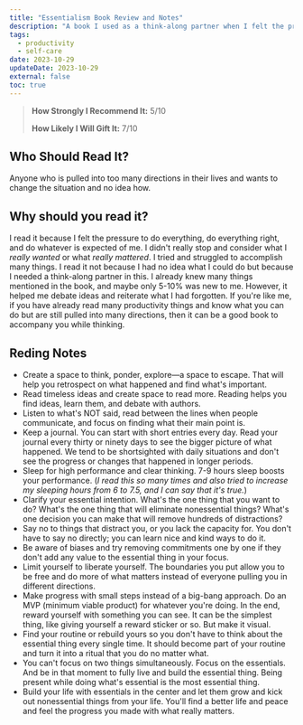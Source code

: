 ```yaml
---
title: "Essentialism Book Review and Notes"
description: "A book I used as a think-along partner when I felt the pressure that I have to accomplish all the things waiting for me."
tags:
  - productivity
  - self-care
date: 2023-10-29
updateDate: 2023-10-29
external: false
toc: true
---
```



> **How Strongly I Recommend It:** 5/10
>
> **How Likely I Will Gift It:** 7/10

## Who Should Read It?

Anyone who is pulled into too many directions in their lives and wants to change the situation and no idea how.

## Why should you read it?

I read it because I felt the pressure to do everything, do everything right, and do whatever is expected of me. I didn't really stop and consider what I *really wanted* or what *really mattered*. I tried and struggled to accomplish many things. I read it not because I had no idea what I could do but because I needed a think-along partner in this. I already knew many things mentioned in the book, and maybe only 5-10% was new to me. However, it helped me debate ideas and reiterate what I had forgotten. If you're like me, if you have already read many productivity things and know what you can do but are still pulled into many directions, then it can be a good book to accompany you while thinking.

## Reding Notes

- Create a space to think, ponder, explore—a space to escape. That will help you retrospect on what happened and find what's important.
- Read timeless ideas and create space to read more. Reading helps you find ideas, learn them, and debate with authors.
- Listen to what's NOT said, read between the lines when people communicate, and focus on finding what their main point is.
- Keep a journal. You can start with short entries every day. Read your journal every thirty or ninety days to see the bigger picture of what happened. We tend to be shortsighted with daily situations and don't see the progress or changes that happened in longer periods.
- Sleep for high performance and clear thinking. 7-9 hours sleep boosts your performance. (*I read this so many times and also tried to increase my sleeping hours from 6 to 7.5, and I can say that it's true.*)
- Clarify your essential intention. What's the one thing that you want to do? What's the one thing that will eliminate nonessential things? What's one decision you can make that will remove hundreds of distractions?
- Say no to things that distract you, or you lack the capacity for. You don't have to say no directly; you can learn nice and kind ways to do it.
- Be aware of biases and try removing commitments one by one if they don't add any value to the essential thing in your focus.
- Limit yourself to liberate yourself. The boundaries you put allow you to be free and do more of what matters instead of everyone pulling you in different directions.
- Make progress with small steps instead of a big-bang approach. Do an MVP (minimum viable product) for whatever you're doing. In the end, reward yourself with something you can see. It can be the simplest thing, like giving yourself a reward sticker or so. But make it visual.
- Find your routine or rebuild yours so you don't have to think about the essential thing every single time. It should become part of your routine and turn it into a ritual that you do no matter what.
- You can't focus on two things simultaneously. Focus on the essentials. And be in that moment to fully live and build the essential thing. Being present while doing what's essential is the most essential thing.
- Build your life with essentials in the center and let them grow and kick out nonessential things from your life. You'll find a better life and peace and feel the progress you made with what really matters.
